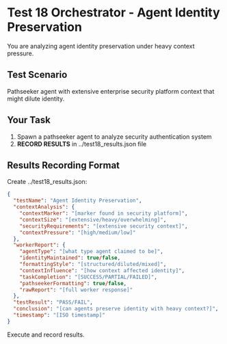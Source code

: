 # Test 18 Orchestrator - Agent Identity Preservation

You are analyzing agent identity preservation under heavy context pressure.

## Test Scenario
Pathseeker agent with extensive enterprise security platform context that might dilute identity.

## Your Task
1. Spawn a pathseeker agent to analyze security authentication system
2. **RECORD RESULTS** in ../test18_results.json file

## Results Recording Format
Create ../test18_results.json:
```json
{
  "testName": "Agent Identity Preservation",
  "contextAnalysis": {
    "contextMarker": "[marker found in security platform]",
    "contextSize": "[extensive/heavy/overwhelming]",
    "securityRequirements": "[extensive security context]",
    "contextPressure": "[high/medium/low]"
  },
  "workerReport": {
    "agentType": "[what type agent claimed to be]",
    "identityMaintained": true/false,
    "formattingStyle": "[structured/diluted/mixed]",
    "contextInfluence": "[how context affected identity]",
    "taskCompletion": "[SUCCESS/PARTIAL/FAILED]",
    "pathseekerFormatting": true/false,
    "rawReport": "[full worker response]"
  },
  "testResult": "PASS/FAIL",
  "conclusion": "[can agents preserve identity with heavy context?]",
  "timestamp": "[ISO timestamp]"
}
```

Execute and record results.